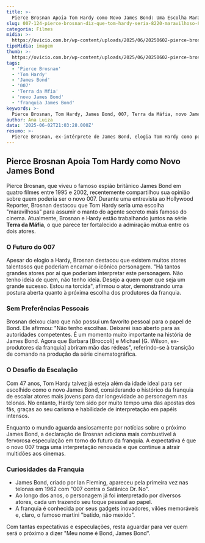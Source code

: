 ```yaml
---
title: >-
  Pierce Brosnan Apoia Tom Hardy como Novo James Bond: Uma Escolha Maravilhosa
slug: 007-124-pierce-brosnan-diz-que-tom-hardy-seria-8220-maravilhoso-8221-como-james-bond
categoria: Filmes
midia: >-
  https://ovicio.com.br/wp-content/uploads/2025/06/20250602-pierce-brosnan-tom-hardy.webp
tipoMidia: imagem
thumb: >-
  https://ovicio.com.br/wp-content/uploads/2025/06/20250602-pierce-brosnan-tom-hardy.webp
tags:
  - 'Pierce Brosnan'
  - 'Tom Hardy'
  - 'James Bond'
  - '007'
  - 'Terra da Mfia'
  - 'novo James Bond'
  - 'franquia James Bond'
keywords: >-
  Pierce Brosnan, Tom Hardy, James Bond, 007, Terra da Máfia, novo James Bond, franquia James Bond
author: Ana Luiza
data: '2025-06-02T21:03:28.000Z'
resumo: >-
  Pierce Brosnan, ex-intérprete de James Bond, elogia Tom Hardy como potencial sucessor no papel icônico. Atores trabalham juntos na série Terra da Máfia.
---
```


## Pierce Brosnan Apoia Tom Hardy como Novo James Bond

Pierce Brosnan, que viveu o famoso espião britânico James Bond em quatro filmes entre 1995 e 2002, recentemente compartilhou sua opinião sobre quem poderia ser o novo 007. Durante uma entrevista ao Hollywood Reporter, Brosnan destacou que Tom Hardy seria uma escolha "maravilhosa" para assumir o manto do agente secreto mais famoso do cinema. Atualmente, Brosnan e Hardy estão trabalhando juntos na série **Terra da Máfia**, o que parece ter fortalecido a admiração mútua entre os dois atores.

### O Futuro do 007

Apesar do elogio a Hardy, Brosnan destacou que existem muitos atores talentosos que poderiam encarnar o icônico personagem. "Há tantos grandes atores por aí que poderiam interpretar este personagem. Não tenho ideia de quem, não tenho ideia. Desejo a quem quer que seja um grande sucesso. Estou na torcida", afirmou o ator, demonstrando uma postura aberta quanto à próxima escolha dos produtores da franquia.

### Sem Preferências Pessoais

Brosnan deixou claro que não possui um favorito pessoal para o papel de Bond. Ele afirmou: "Não tenho escolhas. Deixarei isso aberto para as autoridades competentes. É um momento muito importante na história de James Bond. Agora que Barbara [Broccoli] e Michael [G. Wilson, ex-produtores da franquia] abriram mão das rédeas", referindo-se à transição de comando na produção da série cinematográfica.

### O Desafio da Escalação

Com 47 anos, Tom Hardy talvez já esteja além da idade ideal para ser escolhido como o novo James Bond, considerando o histórico da franquia de escalar atores mais jovens para dar longevidade ao personagem nas telonas. No entanto, Hardy tem sido por muito tempo uma das apostas dos fãs, graças ao seu carisma e habilidade de interpretação em papéis intensos.

Enquanto o mundo aguarda ansiosamente por notícias sobre o próximo James Bond, a declaração de Brosnan adiciona mais combustível à fervorosa especulação em torno do futuro da franquia. A expectativa é que o novo 007 traga uma interpretação renovada e que continue a atrair multidões aos cinemas.

### Curiosidades da Franquia

- James Bond, criado por Ian Fleming, apareceu pela primeira vez nas telonas em 1962 com "007 contra o Satânico Dr. No".
- Ao longo dos anos, o personagem já foi interpretado por diversos atores, cada um trazendo seu toque pessoal ao papel.
- A franquia é conhecida por seus gadgets inovadores, vilões memoráveis e, claro, o famoso martini "batido, não mexido".

Com tantas expectativas e especulações, resta aguardar para ver quem será o próximo a dizer "Meu nome é Bond, James Bond".
